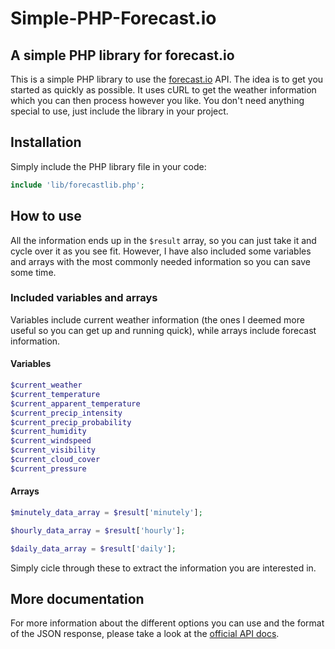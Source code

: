 # Simple-PHP-Forecast.io

## A simple PHP library for forecast.io

This is a simple PHP library to use the [forecast.io](http://forecast.io) API. The idea is to get you started as quickly as possible. It uses cURL to get the weather information which you can then process however you like. You don't need anything special to use, just include the library in your project.

## Installation

Simply include the PHP library file in your code:

```PHP
include 'lib/forecastlib.php';
```

## How to use

All the information ends up in the `$result` array, so you can just take it and cycle over it as you see fit. However, I have also included some variables and arrays with the most commonly needed information so you can save some time.

### Included variables and arrays

Variables include current weather information (the ones I deemed more useful so you can get up and running quick), while arrays include forecast information.

#### Variables

```PHP
$current_weather
$current_temperature
$current_apparent_temperature
$current_precip_intensity
$current_precip_probability
$current_humidity
$current_windspeed
$current_visibility
$current_cloud_cover
$current_pressure
```

#### Arrays

```PHP
$minutely_data_array = $result['minutely'];

$hourly_data_array = $result['hourly'];

$daily_data_array = $result['daily'];
```

Simply cicle through these to extract the information you are interested in.

## More documentation

For more information about the different options you can use and the format of the JSON response, please take a look at the [official API docs](https://developer.forecast.io/docs/v2).